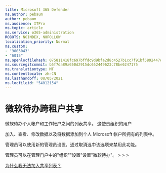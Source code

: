 ```yaml
---
title: Microsoft 365 Defender
ms.author: pebaum
author: pebaum
ms.audience: ITPro
ms.topic: article
ms.service: o365-administration
ROBOTS: NOINDEX, NOFOLLOW
localization_priority: Normal
ms.custom:
- "9003043"
- "6015"
ms.openlocfilehash: 075811418fc697bffdc9d9bfa2d8c4527b1cc7f91bf5892447d099f1c5ee6140
ms.sourcegitcommit: b5f7da89a650d2915dc652449623c78be6247175
ms.translationtype: MT
ms.contentlocale: zh-CN
ms.lasthandoff: 08/05/2021
ms.locfileid: "54012154"
---
```

# <a name="microsoft-to-do-cross-tenant-sharing"></a>微软待办跨租户共享

微软待办个人帐户和工作帐户之间的列表共享。 这使贵组织的用户

加入、查看、修改数据以及将数据添加到个人 Microsoft 帐户所拥有的列表中。

管理员可以使用新的管理员设置，通过取消选中该选项来禁用此功能。

管理员可以在管理门户中的"组织""设置"设置"微软待办"。   >    >    >    

[为什么我无法加入共享列表？](https://support.microsoft.com/office/why-can-t-i-join-a-shared-list-3a6195de-e3a8-437a-b562-7c8c011dc574?ui=en-us&rs=en-us&ad=us)